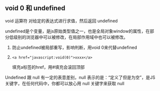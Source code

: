 ## void 0  和 undefined

void 运算符 对给定的表达式进行求值，然后返回 undefined

undefined是个变量，是js原始类型值之一，也是全局对象window的属性，在部分低级别的浏览器中可以被修改，在局部作用域中也可以被修改。

1. 防止undefined被局部重写，影响判断，用void 0来代替undefined

2. ```<a href="javascript:void(0)">xxxx</a>```

   填充a标签的href，用#填充会滚回顶部

Undefined 跟 null 有一定的表意差别，null 表示的是：“定义了但是为空”，是JS关键字，在任何代码中，你都可以放心用 null 关键字来获取 null